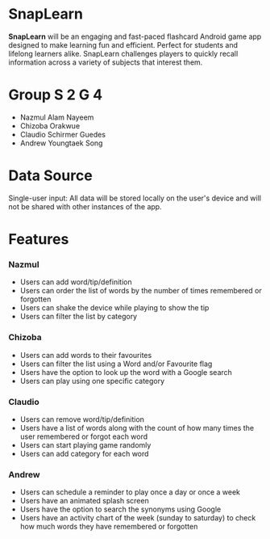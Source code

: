 # SnapLearn

**SnapLearn** will be an engaging and fast-paced flashcard Android game app designed to make learning fun and efficient. Perfect for students and lifelong learners alike. SnapLearn challenges players to quickly recall information across a variety of subjects that interest them.


# Group S 2 G 4   

- Nazmul Alam Nayeem
- Chizoba Orakwue
- Claudio Schirmer Guedes
- Andrew Youngtaek Song


# Data Source
Single-user input: All data will be stored locally on the user's device and will not be shared with other instances of the app.


# Features

### Nazmul 
- Users can add word/tip/definition
- Users can order the list of words by the number of times remembered or forgotten
- Users can shake the device while playing to show the tip
- Users can filter the list by category

### Chizoba
- Users can add words to their favourites
- Users can filter the list using a Word and/or Favourite flag
- Users have the option to look up the word with a Google search
- Users can play using one specific category

### Claudio
- Users can remove word/tip/definition
- Users have a list of words along with the count of how many times the user remembered or forgot each word
- Users can start playing game randomly
- Users can add category for each word

### Andrew
- Users can schedule a reminder to play once a day or once a week 
- Users have an animated splash screen
- Users have the option to search the synonyms using Google
- Users have an activity chart of the week (sunday to saturday) to check how much words they have remembered or forgotten
